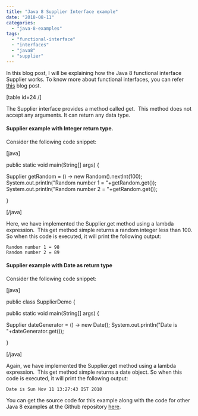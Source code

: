 ```yaml
---
title: "Java 8 Supplier Interface example"
date: "2018-08-11"
categories: 
  - "java-8-examples"
tags: 
  - "functional-interface"
  - "interfaces"
  - "java8"
  - "supplier"
---
```


In this blog post, I will be explaining how the Java 8 functional interface Supplier works. To know more about functional interfaces, you can refer [this](https://learnjava.co.in/what-is-a-functional-interface/) blog post.

\[table id=24 /\]

The Supplier interface provides a method called get.  This method does not accept any arguments. It can return any data type.

#### Supplier example with Integer return type.

Consider the following code snippet:

\[java\]

public static void main(String\[\] args) {

Supplier<Integer> getRandom = () -> new Random().nextInt(100); System.out.println("Random number 1 = "+getRandom.get()); System.out.println("Random number 2 = "+getRandom.get());

}

\[/java\]

Here, we have implemented the Supplier.get method using a lambda expression.  This get method simple returns a random integer less than 100. So when this code is executed, it will print the following output:

```
Random number 1 = 98
Random number 2 = 89
```

#### Supplier example with Date as return type

Consider the following code snippet:

\[java\]

public class SupplierDemo {

public static void main(String\[\] args) {

Supplier<Date> dateGenerator = () -> new Date(); System.out.println("Date is "+dateGenerator.get());

}

\[/java\]

Again, we have implemented the Supplier.get method using a lambda expression.  This get method simple returns a date object. So when this code is executed, it will print the following output:

```
Date is Sun Nov 11 13:27:43 IST 2018
```

You can get the source code for this example along with the code for other Java 8 examples at the Github repository [here](https://github.com/learnjavawithreshma/Java8Demo).
